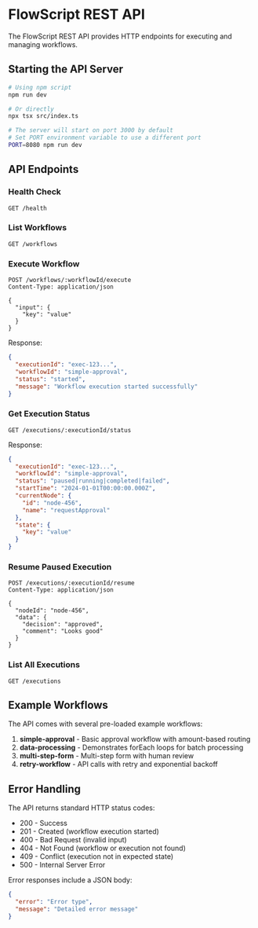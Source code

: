 # FlowScript REST API

The FlowScript REST API provides HTTP endpoints for executing and managing workflows.

## Starting the API Server

```bash
# Using npm script
npm run dev

# Or directly
npx tsx src/index.ts

# The server will start on port 3000 by default
# Set PORT environment variable to use a different port
PORT=8080 npm run dev
```

## API Endpoints

### Health Check
```
GET /health
```

### List Workflows
```
GET /workflows
```

### Execute Workflow
```
POST /workflows/:workflowId/execute
Content-Type: application/json

{
  "input": {
    "key": "value"
  }
}
```

Response:
```json
{
  "executionId": "exec-123...",
  "workflowId": "simple-approval",
  "status": "started",
  "message": "Workflow execution started successfully"
}
```

### Get Execution Status
```
GET /executions/:executionId/status
```

Response:
```json
{
  "executionId": "exec-123...",
  "workflowId": "simple-approval",
  "status": "paused|running|completed|failed",
  "startTime": "2024-01-01T00:00:00.000Z",
  "currentNode": {
    "id": "node-456",
    "name": "requestApproval"
  },
  "state": {
    "key": "value"
  }
}
```

### Resume Paused Execution
```
POST /executions/:executionId/resume
Content-Type: application/json

{
  "nodeId": "node-456",
  "data": {
    "decision": "approved",
    "comment": "Looks good"
  }
}
```

### List All Executions
```
GET /executions
```

## Example Workflows

The API comes with several pre-loaded example workflows:

1. **simple-approval** - Basic approval workflow with amount-based routing
2. **data-processing** - Demonstrates forEach loops for batch processing
3. **multi-step-form** - Multi-step form with human review
4. **retry-workflow** - API calls with retry and exponential backoff

## Error Handling

The API returns standard HTTP status codes:
- 200 - Success
- 201 - Created (workflow execution started)
- 400 - Bad Request (invalid input)
- 404 - Not Found (workflow or execution not found)
- 409 - Conflict (execution not in expected state)
- 500 - Internal Server Error

Error responses include a JSON body:
```json
{
  "error": "Error type",
  "message": "Detailed error message"
}
```